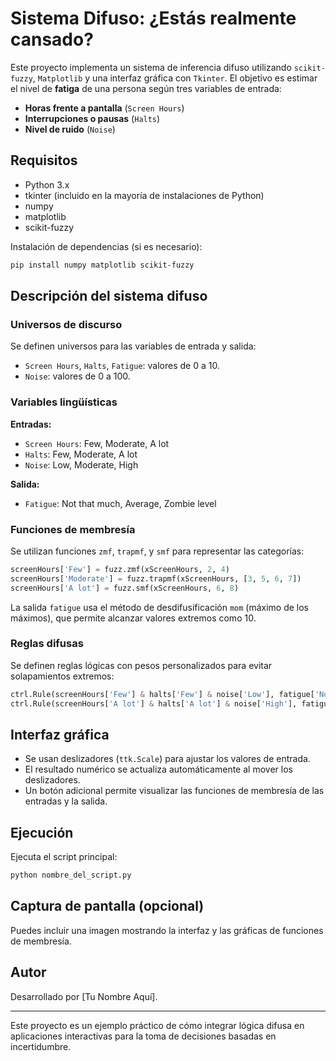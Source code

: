 # Sistema Difuso: ¿Estás realmente cansado?

Este proyecto implementa un sistema de inferencia difuso utilizando `scikit-fuzzy`, `Matplotlib` y una interfaz gráfica con `Tkinter`. El objetivo es estimar el nivel de **fatiga** de una persona según tres variables de entrada:

- **Horas frente a pantalla** (`Screen Hours`)
- **Interrupciones o pausas** (`Halts`)
- **Nivel de ruido** (`Noise`)

## Requisitos

- Python 3.x
- tkinter (incluido en la mayoría de instalaciones de Python)
- numpy
- matplotlib
- scikit-fuzzy

Instalación de dependencias (si es necesario):

```bash
pip install numpy matplotlib scikit-fuzzy
```

## Descripción del sistema difuso

### Universos de discurso

Se definen universos para las variables de entrada y salida:

- `Screen Hours`, `Halts`, `Fatigue`: valores de 0 a 10.
- `Noise`: valores de 0 a 100.

### Variables lingüísticas

**Entradas:**

- `Screen Hours`: Few, Moderate, A lot  
- `Halts`: Few, Moderate, A lot  
- `Noise`: Low, Moderate, High

**Salida:**

- `Fatigue`: Not that much, Average, Zombie level

### Funciones de membresía

Se utilizan funciones `zmf`, `trapmf`, y `smf` para representar las categorías:

```python
screenHours['Few'] = fuzz.zmf(xScreenHours, 2, 4)
screenHours['Moderate'] = fuzz.trapmf(xScreenHours, [3, 5, 6, 7])
screenHours['A lot'] = fuzz.smf(xScreenHours, 6, 8)
```

La salida `fatigue` usa el método de desdifusificación `mom` (máximo de los máximos), que permite alcanzar valores extremos como 10.

### Reglas difusas

Se definen reglas lógicas con pesos personalizados para evitar solapamientos extremos:

```python
ctrl.Rule(screenHours['Few'] & halts['Few'] & noise['Low'], fatigue['Not that much'], 0.7)
ctrl.Rule(screenHours['A lot'] & halts['A lot'] & noise['High'], fatigue['Zombie level'], 1.5)
```

## Interfaz gráfica

- Se usan deslizadores (`ttk.Scale`) para ajustar los valores de entrada.
- El resultado numérico se actualiza automáticamente al mover los deslizadores.
- Un botón adicional permite visualizar las funciones de membresía de las entradas y la salida.

## Ejecución

Ejecuta el script principal:

```bash
python nombre_del_script.py
```

## Captura de pantalla (opcional)

Puedes incluir una imagen mostrando la interfaz y las gráficas de funciones de membresía.

## Autor

Desarrollado por [Tu Nombre Aquí].

---

Este proyecto es un ejemplo práctico de cómo integrar lógica difusa en aplicaciones interactivas para la toma de decisiones basadas en incertidumbre.
